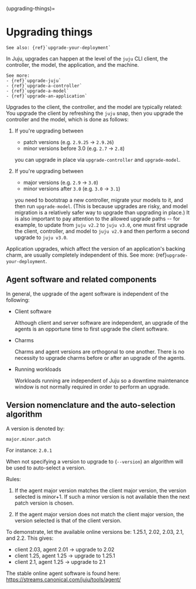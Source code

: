 (upgrading-things)=
# Upgrading things
```{ibnote}
See also: {ref}`upgrade-your-deployment`
```
<!--TODO Revisit. We might not need this doc in this form anymore.-->


In Juju, upgrades can happen at the level of the `juju` CLI client, the controller, the model, the application, and the machine.

```{ibnote}
See more:
- {ref}`upgrade-juju`
- {ref}`upgrade-a-controller`
- {ref}`upgrade-a-model`
- {ref}`upgrade-an-application`
```

Upgrades to the client, the controller, and the model are typically related: You upgrade the client by refreshing the `juju` snap, then you upgrade the controller and the model, which is done as follows:

1. If you're upgrading between
   - patch versions (e.g. `2.9.25` &rarr; `2.9.26`)
   - minor versions before 3.0 (e.g. `2.7` &rarr; `2.8`)

   you can upgrade in place via `upgrade-controller` and `upgrade-model`.

2. If you're upgrading between
   - major versions (e.g. `2.9` &rarr; `3.0`)
   - minor versions after `3.0` (e.g. `3.0` &rarr; `3.1`)

   you need to bootstrap a new controller, migrate your models to it, and then run `upgrade-model`. (This is because upgrades are risky, and model migration is a relatively safer way to upgrade than upgrading in place.) It is also important to pay attention to the allowed upgrade paths -- for example, to update from `juju v2.2` to `juju v3.0`, one must first upgrade the client, controller, and model to `juju v2.9` and then perform a second upgrade to `juju v3.0`.

Application upgrades, which affect the version of an application's backing charm, are usually completely independent of this. See more: {ref}`upgrade-your-deployment`.


## Agent software and related components

In general, the upgrade of the agent software is independent of the following:

-   Client software

    Although client and server software are independent, an upgrade of the agents is an opportune time to first upgrade the client software.

-   Charms

    Charms and agent versions are orthogonal to one another. There is no necessity to upgrade charms before or after an upgrade of the agents.

-   Running workloads

    Workloads running are independent of Juju so a downtime maintenance window is not normally required in order to perform an upgrade.

## Version nomenclature and the auto-selection algorithm

A version is denoted by:

`major.minor.patch`

For instance: `2.0.1`

When not specifying a version to upgrade to (`--version`) an algorithm will be used to auto-select a version.

Rules:

1.  If the agent major version matches the client major version, the version selected is minor+1. If such a minor version is not available then the next patch version is chosen.

2.  If the agent major version does not match the client major version, the version selected is that of the client version.

To demonstrate, let the available online versions be: 1.25.1, 2.02, 2.03, 2.1, and 2.2. This gives:

-   client 2.03, agent 2.01 -&gt; upgrade to 2.02
-   client 1.25, agent 1.25 -&gt; upgrade to 1.25.1
-   client 2.1, agent 1.25 -&gt; upgrade to 2.1

The stable online agent software is found here: https://streams.canonical.com/juju/tools/agent/
